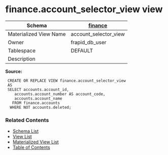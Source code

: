 # finance.account_selector_view view

| Schema | [finance](../../schemas/finance.md) |
| ------ | ----------------------------------------------- |
| Materialized View Name | account_selector_view |
| Owner | frapid_db_user |
| Tablespace | DEFAULT |
| Description |  |

**Source:**

```plpgsql
 CREATE OR REPLACE VIEW finance.account_selector_view
 AS
 SELECT accounts.account_id,
    accounts.account_number AS account_code,
    accounts.account_name
   FROM finance.accounts
  WHERE NOT accounts.deleted;
```


### Related Contents
* [Schema List](../../schemas.md)
* [View List](../../views.md)
* [Materialized View List](../../materialized-views.md)
* [Table of Contents](../../README.md)

